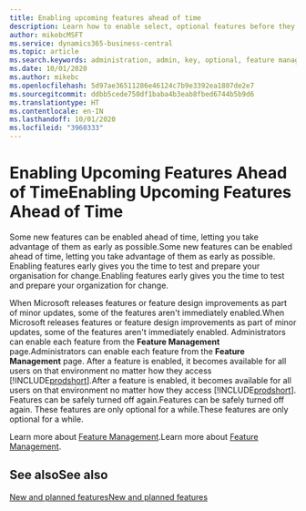 ```yaml
---
title: Enabling upcoming features ahead of time
description: Learn how to enable select, optional features before they become mandatory.
author: mikebcMSFT
ms.service: dynamics365-business-central
ms.topic: article
ms.search.keywords: administration, admin, key, optional, feature management, early access, preview
ms.date: 10/01/2020
ms.author: mikebc
ms.openlocfilehash: 5d97ae36511286e46124c7b9e3392ea1807de2e7
ms.sourcegitcommit: ddbb5cede750df1baba4b3eab8fbed6744b5b9d6
ms.translationtype: HT
ms.contentlocale: en-IN
ms.lasthandoff: 10/01/2020
ms.locfileid: "3960333"
---
```

# <a name="enabling-upcoming-features-ahead-of-time"></a><span data-ttu-id="1cfb6-103">Enabling Upcoming Features Ahead of Time</span><span class="sxs-lookup"><span data-stu-id="1cfb6-103">Enabling Upcoming Features Ahead of Time</span></span>

<span data-ttu-id="1cfb6-104">Some new features can be enabled ahead of time, letting you take advantage of them as early as possible.</span><span class="sxs-lookup"><span data-stu-id="1cfb6-104">Some new features can be enabled ahead of time, letting you take advantage of them as early as possible.</span></span> <span data-ttu-id="1cfb6-105">Enabling features early gives you the time to test and prepare your organisation for change.</span><span class="sxs-lookup"><span data-stu-id="1cfb6-105">Enabling features early gives you the time to test and prepare your organization for change.</span></span>

<span data-ttu-id="1cfb6-106">When Microsoft releases features or feature design improvements as part of minor updates, some of the features aren't immediately enabled.</span><span class="sxs-lookup"><span data-stu-id="1cfb6-106">When Microsoft releases features or feature design improvements as part of minor updates, some of the features aren't immediately enabled.</span></span> <span data-ttu-id="1cfb6-107">Administrators can enable each feature from the **Feature Management** page.</span><span class="sxs-lookup"><span data-stu-id="1cfb6-107">Administrators can enable each feature from the **Feature Management** page.</span></span> <span data-ttu-id="1cfb6-108">After a feature is enabled, it becomes available for all users on that environment no matter how they access [!INCLUDE[prodshort](includes/prodshort.md)].</span><span class="sxs-lookup"><span data-stu-id="1cfb6-108">After a feature is enabled, it becomes available for all users on that environment no matter how they access [!INCLUDE[prodshort](includes/prodshort.md)].</span></span> <span data-ttu-id="1cfb6-109">Features can be safely turned off again.</span><span class="sxs-lookup"><span data-stu-id="1cfb6-109">Features can be safely turned off again.</span></span> <span data-ttu-id="1cfb6-110">These features are only optional for a while.</span><span class="sxs-lookup"><span data-stu-id="1cfb6-110">These features are only optional for a while.</span></span>

<span data-ttu-id="1cfb6-111">Learn more about [Feature Management](/dynamics365/business-central/dev-itpro/administration/feature-management).</span><span class="sxs-lookup"><span data-stu-id="1cfb6-111">Learn more about [Feature Management](/dynamics365/business-central/dev-itpro/administration/feature-management).</span></span>  

## <a name="see-also"></a><span data-ttu-id="1cfb6-112">See also</span><span class="sxs-lookup"><span data-stu-id="1cfb6-112">See also</span></span>

[<span data-ttu-id="1cfb6-113">New and planned features</span><span class="sxs-lookup"><span data-stu-id="1cfb6-113">New and planned features</span></span>](https://aka.ms/Dynamics365ReleasePlan)  
